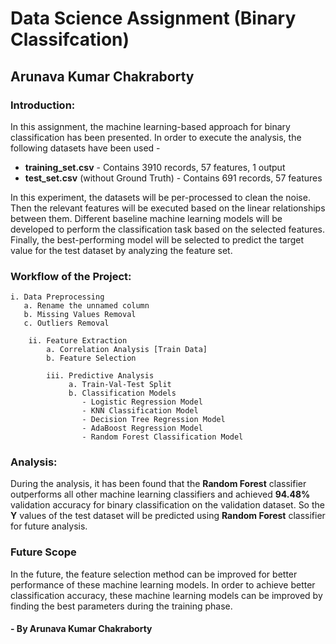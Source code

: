 # Data Science Assignment (Binary Classifcation)
## Arunava Kumar Chakraborty


### Introduction:

In this assignment, the machine learning-based approach for binary classification has been presented. In order to execute the analysis, the following datasets have been used - 
- **training_set.csv** - Contains 3910 records, 57 features, 1 output
- **test_set.csv** (without Ground Truth) - Contains 691 records, 57 features

In this experiment, the datasets will be per-processed to clean the noise. Then the relevant features will be executed based on the linear relationships between them. Different baseline machine learning models will be developed to perform the classification task based on the selected features. Finally, the best-performing model will be selected to predict the target value for the test dataset by analyzing the feature set.


### Workflow of the Project:

    i. Data Preprocessing
       a. Rename the unnamed column
       b. Missing Values Removal
       c. Outliers Removal

        ii. Feature Extraction
            a. Correlation Analysis [Train Data]
            b. Feature Selection
    
            iii. Predictive Analysis
                 a. Train-Val-Test Split
                 b. Classification Models
                    - Logistic Regression Model
                    - KNN Classification Model
                    - Decision Tree Regression Model
                    - AdaBoost Regression Model
                    - Random Forest Classification Model
                    

### Analysis:
During the analysis, it has been found that the **Random Forest** classifier outperforms all other machine learning classifiers and achieved **94.48%** validation accuracy for binary classification on the validation dataset. So the **Y** values of the test dataset will be predicted using **Random Forest** classifier for future analysis.


### Future Scope

In the future, the feature selection method can be improved for better performance of these machine learning models. In order to achieve better classification accuracy, these machine learning models can be improved by finding the best parameters during the training phase.


#### - By Arunava Kumar Chakraborty
